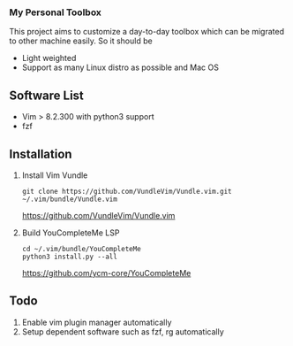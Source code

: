 ### My Personal Toolbox

This project aims to customize a day-to-day toolbox which can be migrated to other machine easily. So it should be

- Light weighted
- Support as many Linux distro as possible and Mac OS


## Software List

* Vim > 8.2.300 with python3 support
* fzf
  

## Installation

1. Install Vim Vundle

   `git clone https://github.com/VundleVim/Vundle.vim.git ~/.vim/bundle/Vundle.vim`

   <https://github.com/VundleVim/Vundle.vim>
   

2. Build YouCompleteMe LSP

   ```
   cd ~/.vim/bundle/YouCompleteMe
   python3 install.py --all
   ```

   <https://github.com/ycm-core/YouCompleteMe>

   

   
## Todo

1. Enable vim plugin manager automatically
2. Setup dependent software such as fzf, rg automatically

   

   

   
